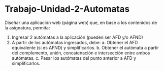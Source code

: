 # Trabajo-Unidad-2-Automatas
Diseñar una aplicación web (página web) que, en base a los contenidos de la asignatura, permita:
  1. Ingresar 2 autómatas a la aplicación (pueden ser AFD y/o AFND)
  2. A partir de los autómatas ingresados, debe:
    a. Obtener el AFD equivalente (si es AFND) y simplificarlos.
    b. Obtener el autómata a partir del complemento, unión, concatenación e intersección entre ambos autómatas.
    c. Pasar los autómatas del punto anterior a AFD y simplificarlos.
